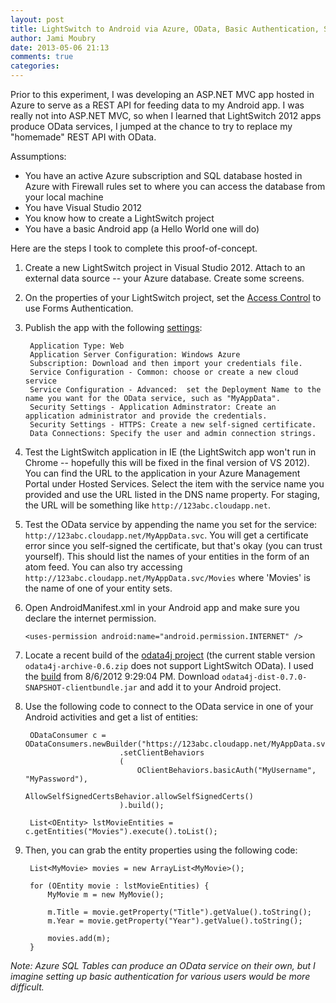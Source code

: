 ```yaml
---
layout: post
title: LightSwitch to Android via Azure, OData, Basic Authentication, SSL, and odata4j
author: Jami Moubry
date: 2013-05-06 21:13
comments: true
categories:
---
```


Prior to this experiment, I was developing an ASP.NET MVC app hosted in Azure to serve as a REST API for feeding data to my Android app.  I was really not into ASP.NET MVC, so when I learned that LightSwitch 2012 apps produce OData services, I jumped at the chance to try to replace my "homemade" REST API with OData.

Assumptions:

- You have an active Azure subscription and SQL database hosted in Azure with Firewall rules set to where you can access the database from your local machine
- You have Visual Studio 2012
- You know how to create a LightSwitch project
- You have a basic Android app (a Hello World one will do)

Here are the steps I took to complete this proof-of-concept.

1. Create a new LightSwitch project in Visual Studio 2012.  Attach to an external data source -- your Azure database.  Create some screens.

2. On the properties of your LightSwitch project, set the [Access Control](/images/LSAccessControl.png) to use Forms Authentication.

3. Publish the app with the following [settings](/images/LSPublishSettings.png):

		Application Type: Web
		Application Server Configuration: Windows Azure
		Subscription: Download and then import your credentials file.
		Service Configuration - Common: choose or create a new cloud service
		Service Configuration - Advanced:  set the Deployment Name to the name you want for the OData service, such as "MyAppData".
		Security Settings - Application Adminstrator: Create an application administrator and provide the credentials.
		Security Settings - HTTPS: Create a new self-signed certificate.
		Data Connections: Specify the user and admin connection strings.

4. Test the LightSwitch application in IE (the LightSwitch app won't run in Chrome -- hopefully this will be fixed in the final version of VS 2012). You can find the URL to the application in your Azure Management Portal under Hosted Services.  Select the item with the service name you provided and use the URL listed in the DNS name property. For staging, the URL will be something like `http://123abc.cloudapp.net`.

5. Test the OData service by appending the name you set for the service: `http://123abc.cloudapp.net/MyAppData.svc`.  You will get a certificate error since you self-signed the certificate, but that's okay (you can trust yourself).  This should list the names of your entities in the form of an atom feed.  You can also try accessing `http://123abc.cloudapp.net/MyAppData.svc/Movies` where 'Movies' is the name of one of your entity sets.

6. Open AndroidManifest.xml in your Android app and make sure you declare the internet permission.

	`<uses-permission android:name="android.permission.INTERNET" />`

7. Locate a recent build of the [odata4j project](http://code.google.com/p/odata4j/) (the current stable version `odata4j-archive-0.6.zip` does not support LightSwitch OData). I used the [build](https://odata4j.ci.cloudbees.com/job/odata4j-ci/1062/org.odata4j$odata4j-dist/) from 8/6/2012 9:29:04 PM. Download `odata4j-dist-0.7.0-SNAPSHOT-clientbundle.jar` and add it to your Android project.

8. Use the following code to connect to the OData service in one of your Android activities and get a list of entities:

		ODataConsumer c = ODataConsumers.newBuilder("https://123abc.cloudapp.net/MyAppData.svc/")
							.setClientBehaviors
							(
								OClientBehaviors.basicAuth("MyUsername", "MyPassword"),
								AllowSelfSignedCertsBehavior.allowSelfSignedCerts()
							).build();

		List<OEntity> lstMovieEntities = c.getEntities("Movies").execute().toList();

9. Then, you can grab the entity properties using the following code:

		List<MyMovie> movies = new ArrayList<MyMovie>();

		for (OEntity movie : lstMovieEntities) {
			MyMovie m = new MyMovie();

			m.Title = movie.getProperty("Title").getValue().toString();
			m.Year = movie.getProperty("Year").getValue().toString();

			movies.add(m);
		}


*Note: Azure SQL Tables can produce an OData service on their own, but I imagine setting up basic authentication for various users would be more difficult.*